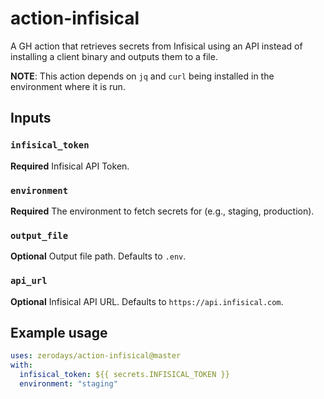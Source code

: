 # action-infisical

A GH action that retrieves secrets from Infisical using an API instead of installing a client binary and outputs them to a file.

**NOTE**: This action depends on `jq` and `curl` being installed in the environment where it is run.

## Inputs

### `infisical_token`

**Required** Infisical API Token.

### `environment`

**Required** The environment to fetch secrets for (e.g., staging, production).

### `output_file`

**Optional** Output file path. Defaults to `.env`.

### `api_url`

**Optional** Infisical API URL. Defaults to `https://api.infisical.com`.

## Example usage

```yaml
uses: zerodays/action-infisical@master
with:
  infisical_token: ${{ secrets.INFISICAL_TOKEN }}
  environment: "staging"
```
